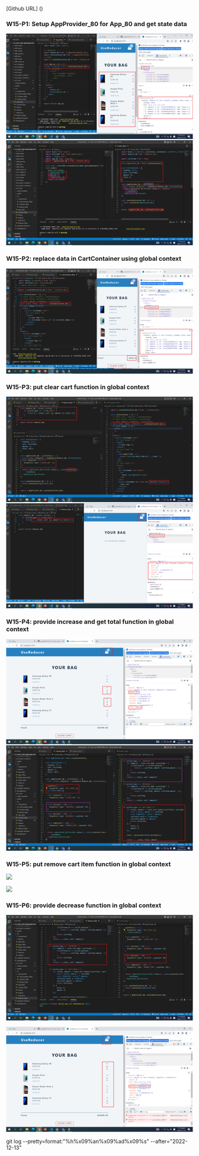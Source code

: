 [Github URL] ()

### W15-P1: Setup AppProvider_80 for App_80 and get state data

![](w15-p1-1.png)
![](w15-p1-2.png)

### W15-P2: replace data in CartContainer using global context

![](w15-p2.png)


### W15-P3: put clear cart function in global context

![](w15-p3.png)
![](w15-p3-1.png)


### W15-P4: provide increase and get total function in global context

![](w15-p4-1.png)
![](w15-p4-2.png)

### W15-P5: put remove cart item function in global context 
 
![](w15-p5-1.png)
 
![](w15-p5-2.png)

### W15-P6: provide decrease function in global context
 
![](w15-p6-1.png)
 
![](w15-p6-2.png)

git log --pretty=format:"%h%x09%an%x09%ad%x09%s" --after="2022-12-13"